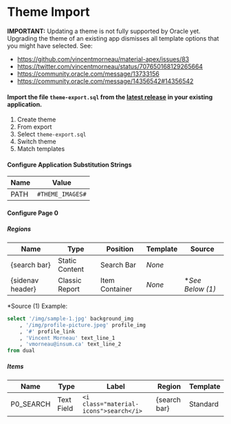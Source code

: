 # Theme Import

**IMPORTANT:** Updating a theme is not fully supported by Oracle yet. Upgrading the theme of an existing app dismisses all template options that you might have selected. See:
- https://github.com/vincentmorneau/material-apex/issues/83
- https://twitter.com/vincentmorneau/status/707650168129265664
- https://community.oracle.com/message/13733156
- https://community.oracle.com/message/14356542#14356542

#### Import the file `theme-export.sql` from the [latest release](https://github.com/vincentmorneau/material-apex/releases/latest) in your existing application.
1. Create theme
2. From export
3. Select `theme-export.sql`
4. Switch theme
5. Match templates

#### Configure Application Substitution Strings
Name | Value
--- | ---
PATH | `#THEME_IMAGES#`

#### Configure Page 0
##### Regions
Name | Type | Position | Template | Source
--- | --- | --- | --- | ---
{search bar} | Static Content | Search Bar | *None* |
{sidenav header} | Classic Report | Item Container | *None* | **See Below (1)*

*Source (1) Example:
```sql
select '/img/sample-1.jpg' background_img
    , '/img/profile-picture.jpeg' profile_img
    , '#' profile_link
    , 'Vincent Morneau' text_line_1
    , 'vmorneau@insum.ca' text_line_2
from dual
```

##### Items
Name | Type | Label | Region | Template
--- | --- | --- | --- | ---
P0_SEARCH | Text Field | `<i class="material-icons">search</i>` | {search bar} | Standard
